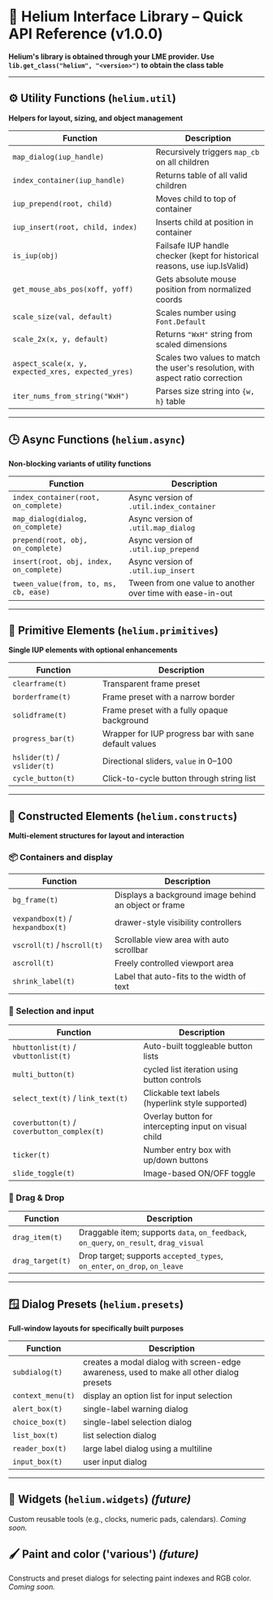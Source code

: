 # 📘 Helium Interface Library – Quick API Reference (v1.0.0)
**Helium's library is obtained through your LME provider. Use `lib.get_class("helium", "<version>")` to obtain the class table**

---

## ⚙️ Utility Functions (`helium.util`)
**Helpers for layout, sizing, and object management**

| Function | Description |
|----------|-------------|
| `map_dialog(iup_handle)` | Recursively triggers `map_cb` on all children |
| `index_container(iup_handle)` | Returns table of all valid children |
| `iup_prepend(root, child)` | Moves child to top of container |
| `iup_insert(root, child, index)` | Inserts child at position in container |
| `is_iup(obj)` | Failsafe IUP handle checker (kept for historical reasons, use iup.IsValid) |
| `get_mouse_abs_pos(xoff, yoff)` | Gets absolute mouse position from normalized coords |
| `scale_size(val, default)` | Scales number using `Font.Default` |
| `scale_2x(x, y, default)` | Returns `"WxH"` string from scaled dimensions |
| `aspect_scale(x, y, expected_xres, expected_yres)` | Scales two values to match the user's resolution, with aspect ratio correction |
| `iter_nums_from_string("WxH")` | Parses size string into `{w, h}` table |

---

## 🕒 Async Functions (`helium.async`)
**Non-blocking variants of utility functions**

| Function | Description |
|----------|-------------|
| `index_container(root, on_complete)` | Async version of `.util.index_container` |
| `map_dialog(dialog, on_complete)` | Async version of `.util.map_dialog` |
| `prepend(root, obj, on_complete)` | Async version of `.util.iup_prepend` |
| `insert(root, obj, index, on_complete)` | Async version of `.util.iup_insert` |
| `tween_value(from, to, ms, cb, ease)` | Tween from one value to another over time with ease-in-out |

---

## 🔧 Primitive Elements (`helium.primitives`)
**Single IUP elements with optional enhancements**

| Function | Description |
|----------|-------------|
| `clearframe(t)` | Transparent frame preset |
| `borderframe(t)` | Frame preset with a narrow border |
| `solidframe(t)` | Frame preset with a fully opaque background |
| `progress_bar(t)` | Wrapper for IUP progress bar with sane default values |
| `hslider(t)` / `vslider(t)` | Directional sliders, `value` in 0–100 |
| `cycle_button(t)` | Click-to-cycle button through string list |

---

## 🧱 Constructed Elements (`helium.constructs`)
**Multi-element structures for layout and interaction**

### 📦 Containers and display
| Function | Description |
|----------|-------------|
| `bg_frame(t)` | Displays a background image behind an object or frame |
| `vexpandbox(t)` / `hexpandbox(t)` | drawer-style visibility controllers |
| `vscroll(t)` / `hscroll(t)` | Scrollable view area with auto scrollbar |
| `ascroll(t)` | Freely controlled viewport area |
| `shrink_label(t)` | Label that auto-fits to the width of text |

### 🔘 Selection and input
| Function | Description |
|----------|-------------|
| `hbuttonlist(t)` / `vbuttonlist(t)` | Auto-built toggleable button lists |
| `multi_button(t)` | cycled list iteration using button controls |
| `select_text(t)` / `link_text(t)` | Clickable text labels (hyperlink style supported) |
| `coverbutton(t)` / `coverbutton_complex(t)` | Overlay button for intercepting input on visual child |
| `ticker(t)` | Number entry box with up/down buttons |
| `slide_toggle(t)` | Image-based ON/OFF toggle |

### 🧲 Drag & Drop
| Function | Description |
|----------|-------------|
| `drag_item(t)` | Draggable item; supports `data`, `on_feedback`, `on_query`, `on_result`, `drag_visual` |
| `drag_target(t)` | Drop target; supports `accepted_types`, `on_enter`, `on_drop`, `on_leave` |

---

## 🪟 Dialog Presets (`helium.presets`)
**Full-window layouts for specifically built purposes**

| Function | Description |
|----------|-------------|
| `subdialog(t)` | creates a modal dialog with screen-edge awareness, used to make all other dialog presets |
| `context_menu(t)` | display an option list for input selection |
| `alert_box(t)` | single-label warning dialog |
| `choice_box(t)` | single-label selection dialog |
| `list_box(t)` | list selection dialog |
| `reader_box(t)` | large label dialog using a multiline |
| `input_box(t)` | user input dialog |

---

## 🧪 Widgets (`helium.widgets`) *(future)*
Custom reusable tools (e.g., clocks, numeric pads, calendars). *Coming soon.*

## 🖌️ Paint and color ('various') *(future)*
Constructs and preset dialogs for selecting paint indexes and RGB color. *Coming soon.*
